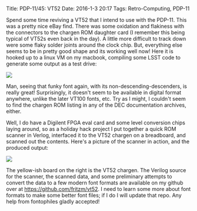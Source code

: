 Title: PDP-11/45: VT52
Date: 2016-1-3 20:17
Tags: Retro-Computing, PDP-11

Spend some time reviving a VT52 that I intend to use with the PDP-11.  This was a pretty nice eBay find.  There was some
oxidation and flakiness with the connectors to the chargen ROM daughter card (I remember this being typical
of VT52s even back in the day).  A little more difficult to track down were some flaky solder joints around the clock
chip.  But, everything else seems to be in pretty good shape and its working well now!  Here it is hooked up to a linux
VM on my macbook, compiling some LSST code to generate some output as a test drive:

[<img class='image-process-thumb' src='/images/pdp11/vt52.jpg'/>]({filename}/images/pdp11/vt52.jpg)

Man, seeing that funky font again, with its non-descending-descenders, is really great!  Surprisingly, it doesn't seem
to be available in digital format anywhere, unlike the later VT100 fonts, etc.  Try as I might, I couldn't seem to find
the chargen ROM listing in any of the DEC documentation archives, either.

Well, I do have a Digilent FPGA eval card and some level conversion chips laying around, so as a holiday hack project
I put together a quick ROM scanner in Verlog, interfaced it to the VT52 chargen on a breadboard, and scanned out the
contents.  Here's a picture of the scanner in action, and the produced output:

[<img class='image-process-thumb' src='/images/pdp11/rom-scanner.jpg'/>]({filename}/images/pdp11/rom-scanner.jpg)

The yellow-ish board on the right is the VT52 chargen.  The Verilog source for the scanner, the scanned data, and some
preliminary attempts to convert the data to a few modern font formats are available on my github over at
<https://github.com/fritzm/vt52>.  I need to learn some more about font formats to make some better font files; if I do
I will update that repo.  Any help from fontophiles gladly accepted!
